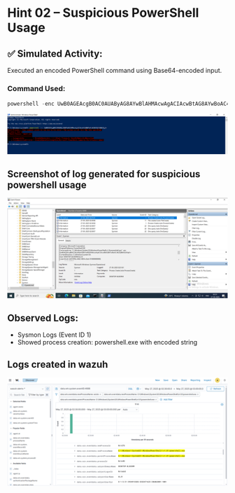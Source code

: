 # Hint 02 – Suspicious PowerShell Usage

## ✅ Simulated Activity:
Executed an encoded PowerShell command using Base64-encoded input.

### Command Used:
```powershell
powershell -enc UwB0AGEAcgB0AC0AUAByAG8AYwBlAHMAcwAgACIAcwBtAG8AYwBoAC4AZQB4AGUAIgA=
```
![suspisious powershell usage](https://github.com/alj-v/cyber-intern-phase-1/blob/main/screenshots/hint02_suspicious_powershell_usage.png)

## Screenshot of log generated for suspicious powershell usage
![suspicious powershell usage logs](https://github.com/alj-v/cyber-intern-phase-1/blob/main/screenshots/hint02_suspicious_powershell_usage_log.png)

## Observed Logs:
- Sysmon Logs (Event ID 1)
- Showed process creation: powershell.exe with encoded string

## Logs created in wazuh
![suspicious powershell usage lgs in wazuh](https://github.com/alj-v/cyber-intern-phase-1/blob/main/screenshots/hint02_suspicious_powershell_usage_logs_in_wazuh.png)
